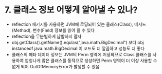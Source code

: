 # 7. 클래스 정보 어떻게 알아낼 수 있나?
- reflection 패키지를 사용하면 JVM에 로딩되어 있는 클래스(Class), 메서드(Method), 변수(Field) 정보를 읽어 올 수 있다
- reflection을 무분별하게 남발하지 말자
- obj.getClass().getName().equlas("java.math.BigDecimal") 보다 obj instanceof java.math.BigDecimal 이 코드도 더 깔끔하고 성능도 더 좋다
- 클래스의 메타 데이터 정보는 JVM의 Perm 영역에 저장되므로 Class 클래스를 사용하여 엄청나게 많은 클래스를 동적으로 생성하면 Perm 영역이 더 이상 사용할 수 없게 되어 OutOfMemoryError가 발생할 수 있음
